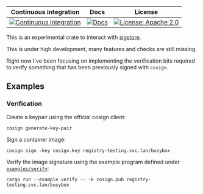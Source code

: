 Continuous integration | Docs | License
 ----------------------|------|---------
 [![Continuous integration](https://github.com/flavio/sigstore-rs/actions/workflows/tests.yml/badge.svg)](https://github.com/flavio/sigstore-rs/actions/workflows/tests.yml) | [![Docs](https://img.shields.io/badge/docs-%20-blue)](https://flavio.github.io/sigstore-rs/sigstore) |  [![License: Apache 2.0](https://img.shields.io/badge/License-Apache2.0-brightgreen.svg)](https://opensource.org/licenses/Apache-2.0)


This is an experimental crate to interact with [sigstore](https://sigstore.dev/).

This is under high development, many features and checks are still missing.

Right now I've been focusing on implementing the verification bits required
to verify something that has been previously signed with `cosign`.

## Examples

### Verification

Create a keypair using the official cosign client:

```console
cosign generate-key-pair
```

Sign a container image:

```console
cosign sign -key cosign.key registry-testing.svc.lan/busybox
```

Verify the image signature using the example program defined under
[`examples/verify`](https://github.com/flavio/sigstore-rs/tree/main/examples/verify):

```console
cargo run --example verify -- -k cosign.pub registry-testing.svc.lan/busybox
```
